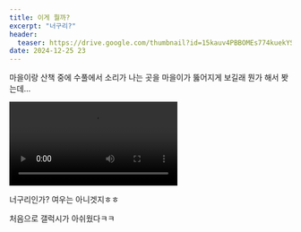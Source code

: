 ```yaml
---
title: 이게 뭘까?
excerpt: "너구리?"
header:
  teaser: https://drive.google.com/thumbnail?id=15kauv4PBBOMEs774kuekYSNjGL28YlDh&sz=w1000
date: 2024-12-25 23
---
```


마을이랑 산책 중에 수풀에서 소리가 나는 곳을 마을이가 뚫어지게 보길래 뭔가 해서 봣는데...

<video src="https://github.com/user-attachments/assets/08bac62b-0097-47ab-b45b-7467dff8a95c" controls></video>

너구리인가? 여우는 아니겟지ㅎㅎ

처음으로 갤럭시가 아쉬웠다ㅋㅋ